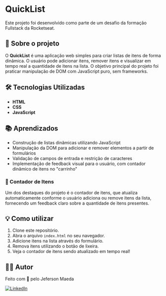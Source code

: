 # QuickList

Este projeto foi desenvolvido como parte de um desafio da formação Fullstack da Rocketseat.

## 🚀 Sobre o projeto

O **QuickList** é uma aplicação web simples para criar listas de itens de forma dinâmica. O usuário pode adicionar itens, remover itens e visualizar em tempo real a quantidade de itens na lista. O objetivo principal do projeto foi praticar manipulação de DOM com JavaScript puro, sem frameworks.

## 🛠️ Tecnologias Utilizadas

- **HTML**
- **CSS**
- **JavaScript**

## 📚 Aprendizados

- Construção de listas dinâmicas utilizando JavaScript
- Manipulação da DOM para adicionar e remover elementos a partir de formulários
- Validação de campos de entrada e restrição de caracteres
- Implementação de feedback visual para o usuário, com contador dinâmico de itens no "carrinho"

### 🔢 Contador de Itens

Um dos destaques do projeto é o contador de itens, que atualiza automaticamente conforme o usuário adiciona ou remove itens da lista, fornecendo um feedback claro sobre a quantidade de itens presentes.

## 💡 Como utilizar

1. Clone este repositório.
2. Abra o arquivo `index.html` no seu navegador.
3. Adicione itens na lista através do formulário.
4. Remova itens utilizando o botão de lixeira.
5. Veja o contador de itens sendo atualizado em tempo real!

## 👨‍💻 Autor

Feito com 💜 pelo Jeferson Maeda

[![LinkedIn](https://img.shields.io/badge/LinkedIn-Perfil-blue?logo=linkedin)](https://www.linkedin.com/in/jefersonmaeda/)
